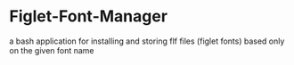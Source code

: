 # Figlet-Font-Manager
a bash application for installing and storing flf files (figlet fonts) based only on the given font name
